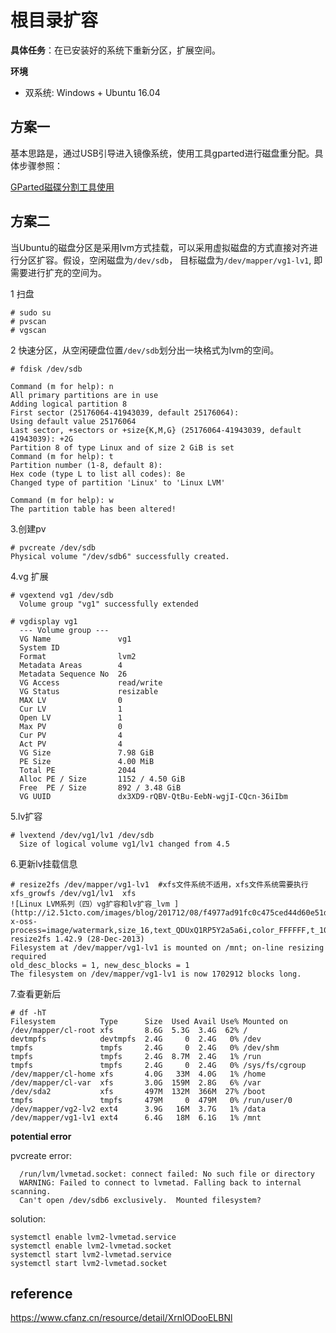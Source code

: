 # 根目录扩容

**具体任务**：在已安装好的系统下重新分区，扩展空间。

**环境**

* 双系统: Windows + Ubuntu 16.04



## 方案一

基本思路是，通过USB引导进入镜像系统，使用工具gparted进行磁盘重分配。具体步骤参照： 

[GParted磁碟分割工具使用](https://blog.gtwang.org/linux/gparted-gnome-partition-editor-and-live-cd-usb/3/#:~:text=GParted%20Live%20CD%2FUSB&text=%E9%81%B8%E6%93%87%E4%BE%86%E6%BA%90%E6%98%A0%E5%83%8F%E6%AA%94%E8%88%87,%E9%BB%9E%E9%81%B8%E3%80%8C%E5%AF%AB%E5%85%A5%E3%80%8D%E3%80%82&text=%E7%AD%89%E5%BE%85%E6%98%A0%E5%83%8F%E6%AA%94%E5%AF%AB%E5%85%A5%E9%81%8E%E7%A8%8B%E3%80%82&text=%E6%98%A0%E5%83%8F%E6%AA%94%E5%AF%AB%E5%85%A5%E6%88%90%E5%8A%9F%E3%80%82&text=%E5%B0%87%E8%A3%BD%E4%BD%9C%E5%A5%BD%E7%9A%84GParted,%EF%BC%88Default%20settings%EF%BC%89%E3%80%8D%E9%96%8B%E6%A9%9F%E3%80%82)



## 方案二

当Ubuntu的磁盘分区是采用lvm方式挂载，可以采用虚拟磁盘的方式直接对齐进行分区扩容。假设，空闲磁盘为`/dev/sdb`， 目标磁盘为`/dev/mapper/vg1-lv1`, 即需要进行扩充的空间为。

1 扫盘

```
# sudo su
# pvscan
# vgscan
```

2 快速分区，从空闲硬盘位置`/dev/sdb`划分出一块格式为lvm的空间。

```
# fdisk /dev/sdb

Command (m for help): n
All primary partitions are in use
Adding logical partition 8
First sector (25176064-41943039, default 25176064): 
Using default value 25176064
Last sector, +sectors or +size{K,M,G} (25176064-41943039, default 41943039): +2G
Partition 8 of type Linux and of size 2 GiB is set
Command (m for help): t
Partition number (1-8, default 8): 
Hex code (type L to list all codes): 8e
Changed type of partition 'Linux' to 'Linux LVM'

Command (m for help): w
The partition table has been altered!

```

3.创建pv

```
# pvcreate /dev/sdb
Physical volume "/dev/sdb6" successfully created.
```

4.vg 扩展

```
# vgextend vg1 /dev/sdb
  Volume group "vg1" successfully extended
```

```
# vgdisplay vg1
  --- Volume group ---
  VG Name               vg1
  System ID             
  Format                lvm2
  Metadata Areas        4
  Metadata Sequence No  26
  VG Access             read/write
  VG Status             resizable
  MAX LV                0
  Cur LV                1
  Open LV               1
  Max PV                0
  Cur PV                4
  Act PV                4
  VG Size               7.98 GiB
  PE Size               4.00 MiB
  Total PE              2044
  Alloc PE / Size       1152 / 4.50 GiB
  Free  PE / Size       892 / 3.48 GiB
  VG UUID               dx3XD9-rQBV-QtBu-EebN-wgjI-CQcn-36iIbm
```

5.lv扩容

```
# lvextend /dev/vg1/lv1 /dev/sdb
  Size of logical volume vg1/lv1 changed from 4.5
```

6.更新lv挂载信息

```
# resize2fs /dev/mapper/vg1-lv1  #xfs文件系统不适用，xfs文件系统需要执行xfs_growfs /dev/vg1/lv1  xfs
![Linux LVM系列（四）vg扩容和lv扩容_lvm ](http://i2.51cto.com/images/blog/201712/08/f4977ad91fc0c475ced44d60e51dc25a.png?x-oss-process=image/watermark,size_16,text_QDUxQ1RP5Y2a5a6i,color_FFFFFF,t_100,g_se,x_10,y_10,shadow_90,type_ZmFuZ3poZW5naGVpdGk=)
resize2fs 1.42.9 (28-Dec-2013)
Filesystem at /dev/mapper/vg1-lv1 is mounted on /mnt; on-line resizing required
old_desc_blocks = 1, new_desc_blocks = 1
The filesystem on /dev/mapper/vg1-lv1 is now 1702912 blocks long.

```

7.查看更新后

```
# df -hT
Filesystem          Type      Size  Used Avail Use% Mounted on
/dev/mapper/cl-root xfs       8.6G  5.3G  3.4G  62% /
devtmpfs            devtmpfs  2.4G     0  2.4G   0% /dev
tmpfs               tmpfs     2.4G     0  2.4G   0% /dev/shm
tmpfs               tmpfs     2.4G  8.7M  2.4G   1% /run
tmpfs               tmpfs     2.4G     0  2.4G   0% /sys/fs/cgroup
/dev/mapper/cl-home xfs       4.0G   33M  4.0G   1% /home
/dev/mapper/cl-var  xfs       3.0G  159M  2.8G   6% /var
/dev/sda2           xfs       497M  132M  366M  27% /boot
tmpfs               tmpfs     479M     0  479M   0% /run/user/0
/dev/mapper/vg2-lv2 ext4      3.9G   16M  3.7G   1% /data
/dev/mapper/vg1-lv1 ext4      6.4G   18M  6.1G   1% /mnt

```



**potential error**

pvcreate error: 

```
  /run/lvm/lvmetad.socket: connect failed: No such file or directory
  WARNING: Failed to connect to lvmetad. Falling back to internal scanning.
  Can't open /dev/sdb6 exclusively.  Mounted filesystem?

```

solution:

```
systemctl enable lvm2-lvmetad.service
systemctl enable lvm2-lvmetad.socket
systemctl start lvm2-lvmetad.service
systemctl start lvm2-lvmetad.socket
```



## reference

https://www.cfanz.cn/resource/detail/XrnlODooELBNl